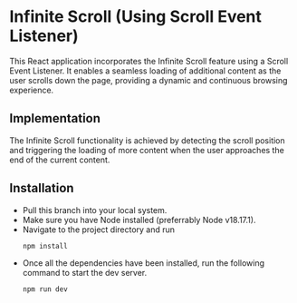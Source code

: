 # Infinite Scroll (Using Scroll Event Listener)
This React application incorporates the Infinite Scroll feature using a Scroll Event Listener. It enables a seamless loading of additional content as the user scrolls down the page, providing a dynamic and continuous browsing experience.

## Implementation
The Infinite Scroll functionality is achieved by detecting the scroll position and triggering the loading of more content when the user approaches the end of the current content.

## Installation
- Pull this branch into your local system.
- Make sure you have Node installed (preferrably Node v18.17.1).
- Navigate to the project directory and run 
  ```
  npm install
  ```
- Once all the dependencies have been installed, run the following command to start the dev server.
  ```
  npm run dev
  ```